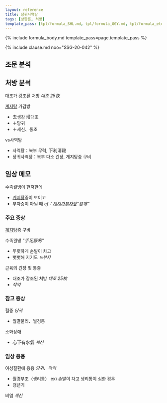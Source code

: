 ```yaml
---
layout: reference
title: 당귀사역탕
tags: [상한론, 처방]
template_pass: [tpl/formula_SHL.md, tpl/formula_GGY.md, tpl/formula_etc.md]
---
```



{% include formula_body.md template_pass=page.template_pass %}

{% include clause.md noo="SSG-20-042" %}

## 조문 분석

## 처방 분석

대조가 강조된 처방 _대조 25枚_

[계지탕]({{site.formulaurl}}/계지탕) 가감방
* 去생강 增대조
* ＋당귀
* ＋세신、통초

vs사역탕
* 사역탕：복부 무력, 下利淸穀
* 당귀사역탕：복부 다소 긴장, 계지탕증 구비

## 임상 메모

수족궐냉이 현저한데
* [계지탕]({{site.formulaurl}}/계지탕)증이 보이고
* 부자증이 아닐 때 _cf：[계지가부자탕]({{site.formulaurl}}/계지가부자탕)"惡寒"_

### 주요 증상

[계지탕]({{site.formulaurl}}/계지탕)증 구비

수족궐냉 _"手足厥寒"_
* 뚜렷하게 손발이 차고
* 뻣뻣해 지기도 _≒부자_

근육의 긴장 및 통증
* 대조가 강조된 처방 _대조 25枚_
* _작약_

### 참고 증상

혈증 _당귀_
* 월결불리、월경통

소화장애
* 心下有水氣 _세신_

### 임상 응용

여성질환에 응용 _당귀、작약_
* 월경부조（생리통） ex) 손발이 차고 생리통이 심한 경우
* 갱년기

비염 _세신_
